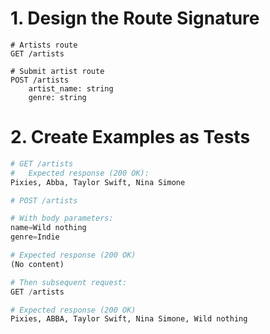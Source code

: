 # 1. Design the Route Signature
```
# Artists route
GET /artists

# Submit artist route
POST /artists
    artist_name: string
    genre: string
```

# 2. Create Examples as Tests
```python
# GET /artists
#   Expected response (200 OK):
Pixies, Abba, Taylor Swift, Nina Simone
```
```python
# POST /artists

# With body parameters:
name=Wild nothing
genre=Indie

# Expected response (200 OK)
(No content)

# Then subsequent request:
GET /artists

# Expected response (200 OK)
Pixies, ABBA, Taylor Swift, Nina Simone, Wild nothing
```